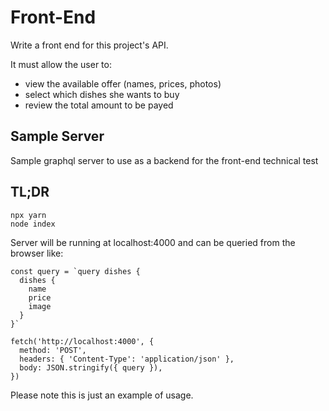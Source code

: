 # Front-End
Write a front end for this project's API.

It must allow the user to:
- view the available offer (names, prices, photos)
- select which dishes she wants to buy
- review the total amount to be payed

## Sample Server
Sample graphql server to use as a backend for the front-end technical test

## TL;DR
```
npx yarn
node index
```
Server will be running at localhost:4000 and can be queried from the browser
like:
```
const query = `query dishes {
  dishes {
    name
    price
    image
  }
}`

fetch('http://localhost:4000', {
  method: 'POST',
  headers: { 'Content-Type': 'application/json' },
  body: JSON.stringify({ query }),
})
```
Please note this is just an example of usage.
